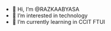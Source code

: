 - 👋 Hi, I’m @RAZKAABYASA
- 👀 I’m interested in technology
- 🌱 I’m currently learning in CCIT FTUI

<!---
RAZKAABYASA/RAZKAABYASA is a ✨ special ✨ repository because its `README.md` (this file) appears on your GitHub profile.
You can click the Preview link to take a look at your changes.
--->
